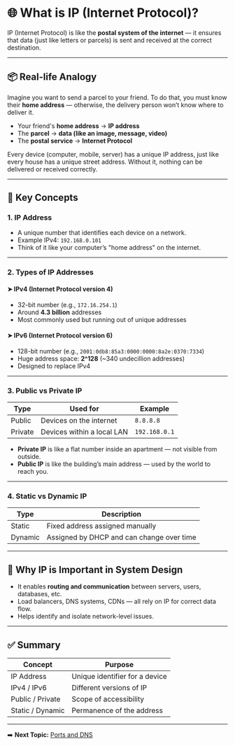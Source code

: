 # 🌐 What is IP (Internet Protocol)?

IP (Internet Protocol) is like the **postal system of the internet** — it ensures that data (just like letters or parcels) is sent and received at the correct destination.

---

## 📦 Real-life Analogy

Imagine you want to send a parcel to your friend. To do that, you must know their **home address** — otherwise, the delivery person won’t know where to deliver it.

- Your friend's **home address** → **IP address**
- The **parcel** → **data (like an image, message, video)**
- The **postal service** → **Internet Protocol**

Every device (computer, mobile, server) has a unique IP address, just like every house has a unique street address. Without it, nothing can be delivered or received correctly.

---

## 📌 Key Concepts

### 1. IP Address
- A unique number that identifies each device on a network.
- Example IPv4: `192.168.0.101`
- Think of it like your computer’s "home address" on the internet.

---

### 2. Types of IP Addresses

#### ➤ IPv4 (Internet Protocol version 4)
- 32-bit number (e.g., `172.16.254.1`)
- Around **4.3 billion** addresses
- Most commonly used but running out of unique addresses

#### ➤ IPv6 (Internet Protocol version 6)
- 128-bit number (e.g., `2001:0db8:85a3:0000:0000:8a2e:0370:7334`)
- Huge address space: **2^128** (~340 undecillion addresses)
- Designed to replace IPv4

---

### 3. Public vs Private IP

| Type     | Used for                   | Example           |
|----------|----------------------------|-------------------|
| Public   | Devices on the internet     | `8.8.8.8`         |
| Private  | Devices within a local LAN  | `192.168.0.1`     |

- **Private IP** is like a flat number inside an apartment — not visible from outside.
- **Public IP** is like the building’s main address — used by the world to reach you.

---

### 4. Static vs Dynamic IP

| Type     | Description                                        |
|----------|----------------------------------------------------|
| Static   | Fixed address assigned manually                    |
| Dynamic  | Assigned by DHCP and can change over time          |

---

## 🧠 Why IP is Important in System Design

- It enables **routing and communication** between servers, users, databases, etc.
- Load balancers, DNS systems, CDNs — all rely on IP for correct data flow.
- Helps identify and isolate network-level issues.

---

## ✅ Summary

| Concept            | Purpose                                      |
|--------------------|----------------------------------------------|
| IP Address         | Unique identifier for a device               |
| IPv4 / IPv6        | Different versions of IP                     |
| Public / Private   | Scope of accessibility                       |
| Static / Dynamic   | Permanence of the address                    |

---

➡️ **Next Topic:** [Ports and DNS](./ports_dns.md)
